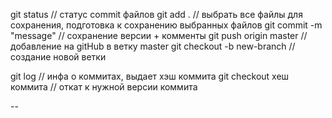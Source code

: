 

git status // статус commit файлов 
git add . // выбрать все файлы для сохранения, подготовка к сохранению выбранных файлов
git commit -m "message" // сохранение версии + комменты
git push origin master // добавление на gitHub в ветку master
git checkout -b new-branch // создание новой ветки



git log // инфа о коммитах, выдает хэш коммита
git checkout хеш коммита // откат к нужной версии коммита
 
--